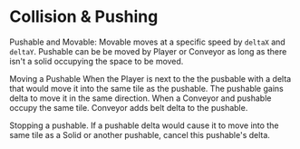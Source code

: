 # Collision & Pushing

Pushable and Movable:
	Movable moves at a specific speed by `deltaX` and `deltaY`.
	Pushable can be be moved by Player or Conveyor as long as there isn't a solid occupying  the space to be moved. 

Moving a Pushable
	When the Player is next to the the pusbable with a delta that would move it into the same tile as the pushable. The pushable gains delta to move it in the same direction.
	When a Conveyor and pushable occupy the same tile. Conveyor adds belt delta to the pushable.
	
Stopping a pushable.
	If a pushable delta would cause it to move into the same tile as a Solid or another pushable, cancel this pushable's delta.
	

	
